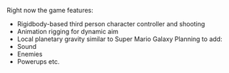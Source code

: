 Right now the game features:
- Rigidbody-based third person character controller and shooting
- Animation rigging for dynamic aim
- Local planetary gravity similar to Super Mario Galaxy
Planning to add:
- Sound
- Enemies
- Powerups etc.
